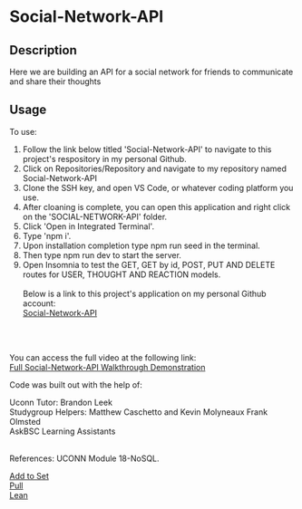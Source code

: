 # Social-Network-API

## Description
Here we are building an API for a social network for friends to communicate and share their thoughts

## Usage

To use: <br>
1. Follow the link below titled 'Social-Network-API' to navigate to this project's respository in my personal Github. <br>
2. Click on Repositories/Repository and navigate to my repository named Social-Network-API<br>
3. Clone the SSH key, and open VS Code, or whatever coding platform you use. <br>
4. After cloaning is complete, you can open this application and right click on the 'SOCIAL-NETWORK-API' folder. <br>
5. Click 'Open in Integrated Terminal'.<br>
6. Type 'npm i'.<br>
7. Upon installation completion type npm run seed in the terminal.
8. Then type npm run dev to start the server.
13. Open Insomnia to test the GET, GET by id, POST, PUT AND DELETE routes for USER, THOUGHT AND REACTION models. 
<br><br>
Below is a link to this project's application on my personal Github account: <br>
<a href="https://github.com/Hflora2010/Social-Network-API">Social-Network-API</a>
<br>
<br>

You can access the full video at the following link: <br>
<a href="https://drive.google.com/drive/u/0/my-drive"> Full Social-Network-API Walkthrough Demonstration</a><br>

Code was built out with the help of:

Uconn Tutor: Brandon Leek <br>
Studygroup Helpers: Matthew Caschetto and Kevin Molyneaux Frank Olmsted <br>
AskBSC Learning Assistants<br><br>

References: UCONN Module 18-NoSQL.<br>

<a href="https://www.mongodb.com/docs/manual/reference/operator/update/addToSet/"> Add to Set </a><br>
<a href="https://www.mongodb.com/docs/manual/reference/operator/update/pull/"> Pull </a><br>
<a href="https://kb.objectrocket.com/mongo-db/how-to-use-mongoose-lean-926"> Lean </a>